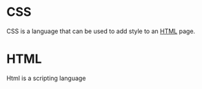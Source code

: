 # CSS

CSS is a language that can be used to add style to an [HTML](/wiki/HTML) page.

# HTML
Html is a scripting language